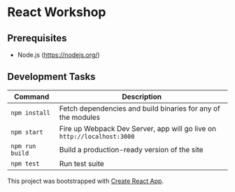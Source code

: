# React Workshop

## Prerequisites

* Node.js (https://nodejs.org/)

## Development Tasks

| Command | Description |
|---------|-------------|
| `npm install` | Fetch dependencies and build binaries for any of the modules |
| `npm start` | Fire up Webpack Dev Server, app will go live on `http://localhost:3000` |
| `npm run build` | Build a production-ready version of the site |
| `npm test` | Run test suite |

This project was bootstrapped with [Create React App](https://github.com/facebookincubator/create-react-app).
